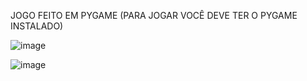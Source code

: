 JOGO FEITO EM PYGAME (PARA JOGAR VOCÊ DEVE TER O PYGAME INSTALADO)


![image](https://github.com/rgomesss/Jogo-da-velha/assets/121825183/14e1ffb3-a683-4d28-b552-467bea6d8a2b)


![image](https://github.com/rgomesss/Jogo-da-velha/assets/121825183/f2220a41-538c-4364-8fdc-41967aea09a3)

